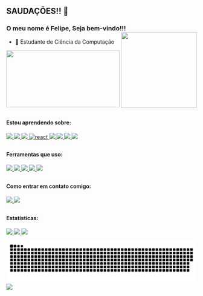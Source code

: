 <link rel="stylesheet" href="https://cdn.jsdelivr.net/gh/devicons/devicon@v2.15.1/devicon.min.css">

## SAUDAÇÕES!! 👋
### O meu nome é Felipe, Seja bem-vindo!!! <img src="https://cdn.discordapp.com/attachments/621493394509922333/908516313675235328/megumin-dance.gif" min-width="200px" height="200px" max-width="200px" width="200px"  align="right" > 

- 🧠 Estudante de Ciência da Computação
<img  src="https://media.giphy.com/media/v1.Y2lkPTc5MGI3NjExNTU0bGhuOTRxcHNjeXRqbHNkcTl6aTlrbnc5cnZrNmt5a3BqMmtiaCZlcD12MV9pbnRlcm5hbF9naWZfYnlfaWQmY3Q9cw/FjiEgZ4t96hym0kHxV/giphy.gif" height="150px" width = "300px">

##
#### Estou aprendendo sobre:
<div>
  <a href="https://developer.mozilla.org/pt-BR/docs/Web/HTML">
    <img src="https://skillicons.dev/icons?i=html"/>
  </a>
  <a href="https://developer.mozilla.org/pt-BR/docs/Web/CSS">
    <img src="https://skillicons.dev/icons?i=css"/>
  </a>
  <a href="https://developer.mozilla.org/pt-BR/docs/Web/JavaScript">
    <img src="https://skillicons.dev/icons?i=js"/>
  </a>
  <a href="https://pt-br.react.dev">
    <img src="https://skillicons.dev/icons?i=react" alt = "react"/>
  </a>
  <a href="https://nodejs.org">
    <img src="https://skillicons.dev/icons?i=nodejs"/>
  </a>
  <a href="https://skillicons.dev">
    <img src="https://skillicons.dev/icons?i=cs" />
  </a>
  <a href="https://skillicons.dev">
    <img src="https://skillicons.dev/icons?i=dotnet" />
  </a>
  <a href="https://skillicons.dev">
    <img src="https://skillicons.dev/icons?i=mysql" />
  </a>
</div>

##

#### Ferramentas que uso:
<div>
  <a href="https://code.visualstudio.com" >
    <img src="https://skillicons.dev/icons?i=vscode"/>
  </a>
  <a href="https://www.adobe.com/br/products/photoshop.html" >
    <img src="https://skillicons.dev/icons?i=visualstudio"/>
  </a>
  <a href="https://github.com/felipesimi1" >
    <img src="https://skillicons.dev/icons?i=github"/>
  </a>
  <a href="https://git-scm.com" >
    <img src="https://skillicons.dev/icons?i=git"/>
  </a>
  <a href="https://www.adobe.com/br/products/photoshop.html" >
    <img src="https://skillicons.dev/icons?i=ps"/>
  </a>
</div>

##

#### Como entrar em contato comigo:
<div>
  </a>
  <a href="https://www.linkedin.com/in/luis-felipe-simi-202a52212/">
    <img src="https://skillicons.dev/icons?i=linkedin" />
  </a>
  <a href="https://www.instagram.com/_felipesimi/">
    <img src="https://skillicons.dev/icons?i=instagram" />
  </a>
</div>

##
      
#### Estatísticas:

<div>
  <a href="https://github.com/israelltulio">
    <img loading="lazy" height="180em" src="https://github-readme-stats.vercel.app/api/top-langs/?username=felipesimi1&layout=compact&langs_count=7&theme=radical"/>
    <img loading="lazy" height="180em" src="https://github-readme-stats.vercel.app/api/?username=felipesimi1&show_icons=true&include_all_commits=true&theme=radical"/>
    <img loading="lazy" height="153em" src="http://github-readme-streak-stats.herokuapp.com/?user=felipesimi1&amp;theme=radical">
  </a>
</div>    
  
![Snake animation](https://github.com/felipesimi1/felipesimi1/blob/output/github-contribution-grid-snake.svg) 
<a><img src="https://media.giphy.com/media/v1.Y2lkPTc5MGI3NjExMnljdXhrMmVnampxcTc4cTZxa2Fsdm8wZXUwMHFqbjllNWJ1cXkwaCZlcD12MV9pbnRlcm5hbF9naWZfYnlfaWQmY3Q9Zw/2tDQZuljhwHTi/giphy.gif" width="880px"></a>
  
  
